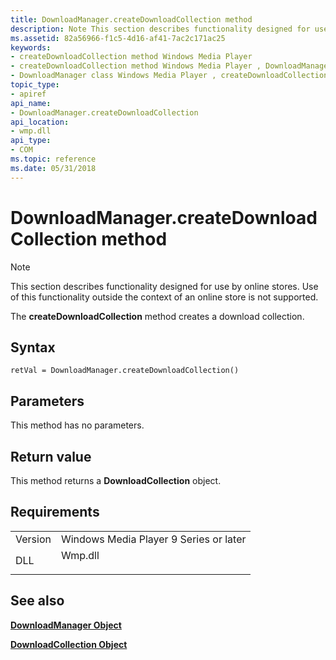 ```yaml
---
title: DownloadManager.createDownloadCollection method
description: Note This section describes functionality designed for use by online stores. Use of this functionality outside the context of an online store is not supported. The createDownloadCollection method creates a download collection.
ms.assetid: 82a56966-f1c5-4d16-af41-7ac2c171ac25
keywords:
- createDownloadCollection method Windows Media Player
- createDownloadCollection method Windows Media Player , DownloadManager class
- DownloadManager class Windows Media Player , createDownloadCollection method
topic_type:
- apiref
api_name:
- DownloadManager.createDownloadCollection
api_location:
- wmp.dll
api_type:
- COM
ms.topic: reference
ms.date: 05/31/2018
---
```


# DownloadManager.createDownloadCollection method

> [!Note]  
> This section describes functionality designed for use by online stores. Use of this functionality outside the context of an online store is not supported.

 

The **createDownloadCollection** method creates a download collection.

## Syntax


```JScript
retVal = DownloadManager.createDownloadCollection()
```



## Parameters

This method has no parameters.

## Return value

This method returns a **DownloadCollection** object.

## Requirements



|                    |                                                                                    |
|--------------------|------------------------------------------------------------------------------------|
| Version<br/> | Windows Media Player 9 Series or later<br/>                                  |
| DLL<br/>     | <dl> <dt>Wmp.dll</dt> </dl> |



## See also

<dl> <dt>

[**DownloadManager Object**](downloadmanager-object.md)
</dt> <dt>

[**DownloadCollection Object**](downloadcollection-object.md)
</dt> </dl>

 

 





